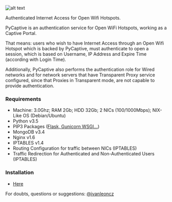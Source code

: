 
![alt text](https://raw.githubusercontent.com/ivanlmj/PyCaptive/master/app/static/pycaptive_logo.png)

Authenticated Internet Access for Open Wifi Hotspots.

PyCaptive is an authentication service for Open WiFi Hotspots, working as a Captive Portal.

That means: users who wish to have Internet Access through an Open Wifi Hotspot which is backed by PyCaptive, must authenticate to open a session, which is based on Username, IP Address and Expire Time (according with Login Time).

Additionally, PyCaptive also performs the authentication role for Wired networks and for network servers that have Transparent Proxy service configured, since that Proxies in Transparent mode, are not capable to provide authentication.

### Requirements
- Machine: 3.0Ghz; RAM 2Gb; HDD 32Gb; 2 NICs (100/1000Mbps); NIX-Like OS (Debian/Ubuntu)
- Python v3.5
- PIP3 Packages ([Flask, Gunicorn WSGI...](https://github.com/ivanlmj/PyCaptive/blob/master/requirements.txt))
- MongoDB v3.4
- Nginx v1.6
- IPTABLES v1.4
- Routing Configuration for traffic between NICs (IPTABLES)
- Traffic Redirection for Authenticated and Non-Authenticated Users (IPTABLES)

### Installation
- [Here](https://github.com/ivanlmj/PyCaptive/blob/master/deploy/README.md)

For doubts, questions or suggestions: [@ivanleoncz](https://twitter.com/ivanleoncz)

